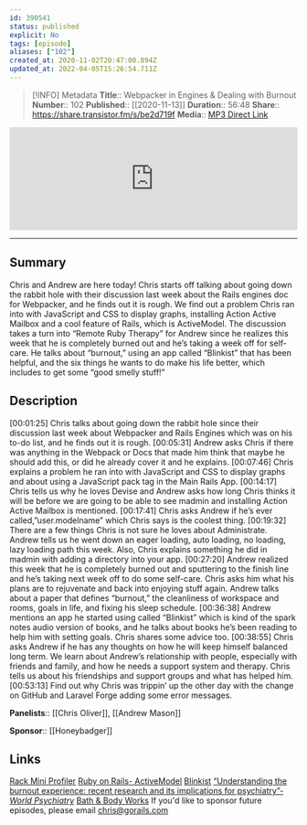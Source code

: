 ```yaml
---
id: 390541
status: published
explicit: No
tags: [episode]
aliases: ["102"]
created_at: 2020-11-02T20:47:00.894Z
updated_at: 2022-04-05T15:26:54.711Z
---
```


> [!INFO] Metadata
> **Title**:: Webpacker in Engines & Dealing with Burnout
> **Number**:: 102
> **Published**:: [[2020-11-13]]
> **Duration**:: 56:48
> **Share**:: <https://share.transistor.fm/s/be2d719f>
> **Media**:: [MP3 Direct Link](https://dts.podtrac.com/redirect.mp3/media.transistor.fm/be2d719f/435d6163.mp3)

<iframe width="100%" height="180" frameborder="no" scrolling="no" seamless src="https://share.transistor.fm/e/be2d719f/dark"></iframe>

---

## Summary

Chris and Andrew are here today! Chris starts off talking about going down the rabbit hole with their discussion last week about the Rails engines doc for Webpacker, and he finds out it is rough. We find out a problem Chris ran into with JavaScript and CSS to display graphs, installing Action Active Mailbox and a cool feature of Rails, which is ActiveModel. The discussion takes a turn into “Remote Ruby Therapy” for Andrew since he realizes this week that he is completely burned out and he’s taking a week off for self-care. He talks about “burnout,” using an app called “Blinkist” that has been helpful, and the six things he wants to do make his life better, which includes to get some “good smelly stuff!”

## Description

[00:01:25] Chris talks about going down the rabbit hole since their discussion last week about Webpacker and Rails Engines which was on his to-do list, and he finds out it is rough.
[00:05:31] Andrew asks Chris if there was anything in the Webpack or Docs that made him think that maybe he should add this, or did he already cover it and he explains.
[00:07:46] Chris explains a problem he ran into with JavaScript and CSS to display graphs and about using a JavaScript pack tag in the Main Rails App.
[00:14:17] Chris tells us why he loves Devise and Andrew asks how long Chris thinks it will be before we are going to be able to see madmin and installing Action Active Mailbox is mentioned.
[00:17:41] Chris asks Andrew if he’s ever called,”user.modelname” which Chris says is the coolest thing.
[00:19:32] There are a few things Chris is not sure he loves about Administrate. Andrew tells us he went down an eager loading, auto loading, no loading, lazy loading path this week. Also, Chris explains something he did in madmin with adding a directory into your app.
[00:27:20] Andrew realized this week that he is completely burned out and sputtering to the finish line and he’s taking next week off to do some self-care. Chris asks him what his plans are to rejuvenate and back into enjoying stuff again. Andrew talks about a paper that defines “burnout,” the cleanliness of workspace and rooms, goals in life, and fixing his sleep schedule.
[00:36:38] Andrew mentions an app he started using called “Blinkist” which is kind of the spark notes audio version of books, and he talks about books he’s been reading to help him with setting goals. Chris shares some advice too.
[00:38:55] Chris asks Andrew if he has any thoughts on how he will keep himself balanced long term. We learn about Andrew’s relationship with people, especially with friends and family, and how he needs a support system and therapy. Chris tells us about his friendships and support groups and what has helped him.
[00:53:13] Find out why Chris was trippin’ up the other day with the change on GitHub and Laravel Forge adding some error messages.

**Panelists**:: [[Chris Oliver]], [[Andrew Mason]]

**Sponsor**:: [[Honeybadger]]

## Links

[Rack Mini Profiler](https://github.com/MiniProfiler/rack-mini-profiler/blob/d10530653bc7012979c66fb3c849f6687b758dbd/lib/mini_profiler_rails/railtie_methods.rb#L54)
[Ruby on Rails- ActiveModel](https://api.rubyonrails.org/classes/ActiveModel/Name.html)
[Blinkist](https://www.blinkist.com/)
[“Understanding the burnout experience: recent research and its implications for psychiatry”-_World Psychiatry_](https://www.ncbi.nlm.nih.gov/pmc/articles/PMC4911781/#:~:text=DEFINING%2520BURNOUT,ineffectiveness%2520and%2520lack%2520of%2520accomplishment.)
[Bath & Body Works](https://www.bathandbodyworks.com/)
If you'd like to sponsor future episodes, please email chris@gorails.com

